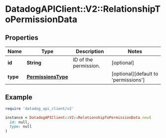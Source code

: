 # DatadogAPIClient::V2::RelationshipToPermissionData

## Properties

| Name     | Type                                      | Description           | Notes                                        |
| -------- | ----------------------------------------- | --------------------- | -------------------------------------------- |
| **id**   | **String**                                | ID of the permission. | [optional]                                   |
| **type** | [**PermissionsType**](PermissionsType.md) |                       | [optional][default to &#39;permissions&#39;] |

## Example

```ruby
require 'datadog_api_client/v2'

instance = DatadogAPIClient::V2::RelationshipToPermissionData.new(
  id: null,
  type: null
)
```
